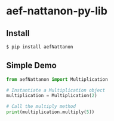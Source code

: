 # aef-nattanon-py-lib
## Install

```bash
$ pip install aefNattanon
```

## Simple Demo

```python
from aefNattanon import Multiplication

# Instantiate a Multiplication object
multiplication = Multiplication(2)

# Call the multiply method
print(multiplication.multiply(5))

```